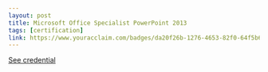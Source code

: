 ```yaml
---
layout: post
title: Microsoft Office Specialist PowerPoint 2013
tags: [certification]
link: https://www.youracclaim.com/badges/da20f26b-1276-4653-82f0-64f5b6e84693/linked_in_profile
---
```


<a href="https://www.youracclaim.com/badges/da20f26b-1276-4653-82f0-64f5b6e84693/linked_in_profile" target="_blank">See credential</a>

